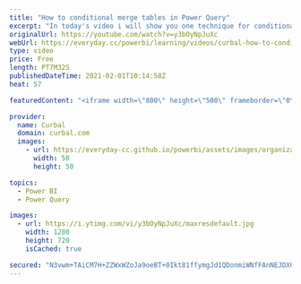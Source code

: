 ```yaml
---
title: "How to conditional merge tables in Power Query"
excerpt: "In today's video i will show you one technique for conditional merging tables in Power Query.  I forgot to mention the source of the video: https://social.technet.microsoft.com/Forums/en-US/13e055f0-4b47-49b5-9f24-8c56eb58df3b/conditional-merge-or-lookup-in-power-query?forum=powerquery  Links to mentioned"
originalUrl: https://youtube.com/watch?v=y3bOyNpJuXc
webUrl: https://everyday.cc/powerbi/learning/videos/curbal-how-to-conditional-merge-tables-in-power-query/
type: video
price: Free
length: PT7M32S
publishedDateTime: 2021-02-01T10:14:58Z
heat: 57

featuredContent: "<iframe width=\"800\" height=\"500\" frameborder=\"0\" src=\"https://www.youtube.com/embed/y3bOyNpJuXc\" allow=\"accelerometer; autoplay; encrypted-media; gyroscope; picture-in-picture\" allowfullscreen></iframe>"

provider:
  name: Curbal
  domain: curbal.com
  images:
    - url: https://everyday-cc.github.io/powerbi/assets/images/organizations/curbal.com-50x50.jpg
      width: 50
      height: 50

topics:
  - Power BI
  - Power Query

images:
  - url: https://i.ytimg.com/vi/y3bOyNpJuXc/maxresdefault.jpg
    width: 1280
    height: 720
    isCached: true

secured: "N3vwm+TAiCM7H+ZZWxWZoJa9oeBT+0Ikt81ffymgJd1QDonmiWNfFAnNEJDX0Jdp0Ngwlf0HNsRluCm+VpoLmUaKR34C37hbo5bWW7dXCQx0mVNnSmZwswigsb1o3jYE+qAWoDMF5VW5Sxnbm5MuqGfvLGZpXlslEcXu1RkU0VUyDZvjsgDaFOTxUsdP5v13hGwKjNgDHoUH7h0Mtf25Nmnh7HtJVzPRHah8lAMJt6ORbu9QrPosOK3N0QrAKnsBQrU6lc8JhgPv/r+s60cnvoFSztMOl8PqB0nCYjAPrwegmw6jSQc4Yh+wMHwnS+8o/AhHgTSxg6q9cJK7FtK2DVwefAXY0913GzvQwAF6uMdiyAvJyMRg7Pm5bMdHV34URQdyZvIQfqfTu8lBFFDZqsyBUtxovr8vw0lKJP1q5II=;PJYoOUIRO/FveXJfrtLb3Q=="
---
```


